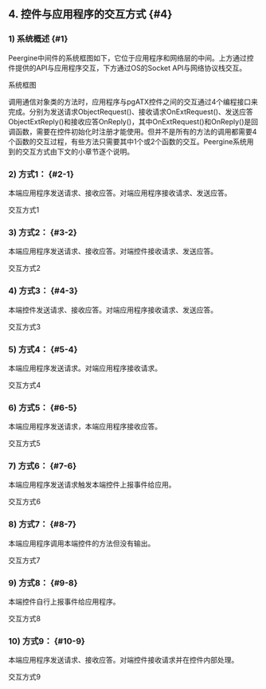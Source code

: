 ## 4\. 控件与应用程序的交互方式 {#4}

### 1) 系统概述 {#1}

Peergine中间件的系统框图如下，它位于应用程序和网络层的中间。上方通过控件提供的API与应用程序交互，下方通过OS的Socket API与网络协议栈交互。

系统框图

调用通信对象类的方法时，应用程序与pgATX控件之间的交互通过4个编程接口来完成。分别为发送请求ObjectRequest()、接收请求OnExtRequest()、发送应答ObjectExtReply()和接收应答OnReply()，其中OnExtRequest()和OnReply()是回调函数，需要在控件初始化时注册才能使用。但并不是所有的方法的调用都需要4个函数的交互过程，有些方法只需要其中1个或2个函数的交互。Peergine系统用到的交互方式由下文的小章节逐个说明。

### 2) 方式1： {#2-1}

本端应用程序发送请求、接收应答。对端应用程序接收请求、发送应答。

交互方式1

### 3) 方式2： {#3-2}

本端应用程序发送请求、接收应答。对端控件接收请求、发送应答。

交互方式2

### 4) 方式3： {#4-3}

本端控件发送请求、接收应答。对端应用程序接收请求、发送应答。

交互方式3

### 5) 方式4： {#5-4}

本端应用程序发送请求。对端应用程序接收请求。

交互方式4

### 6) 方式5： {#6-5}

本端应用程序发送请求，本端应用程序接收应答。

交互方式5

### 7) 方式6： {#7-6}

本端应用程序发送请求触发本端控件上报事件给应用。

交互方式6

### 8) 方式7： {#8-7}

本端应用程序调用本端控件的方法但没有输出。

交互方式7

### 9) 方式8： {#9-8}

本端控件自行上报事件给应用程序。

交互方式8

### 10) 方式9： {#10-9}

本端应用程序发送请求、接收应答。对端控件接收请求并在控件内部处理。

交互方式9